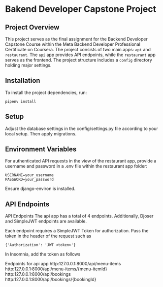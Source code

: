 # Bakend Developer Capstone Project

## Project Overview

This project serves as the final assignment for the Backend Developer Capstone Course within the Meta Backend Developer Professional Certificate on Coursera. The project consists of two main apps: `api` and `restaurant`. The `api` app provides API endpoints, while the `restaurant` app serves as the frontend. The project structure includes a `config` directory holding major settings.

## Installation

To install the project dependencies, run:

```
pipenv install
```

## Setup
Adjust the database settings in the config/settings.py file according to your local setup. Then apply migrations.

## Environment Variables

For authenticated API requests in the view of the restaurant app, provide a username and password in a .env file within the restaurant app folder:

```
USERNAME=your_username
PASSWORD=your_password
```

Ensure django-environ is installed.

## API Endpoints

API Endpoints
The api app has a total of 4 endpoints. Additionally, Djoser and SimpleJWT endpoints are available.

Each endpoint requires a SimpleJWT Token for authorization. Pass the token in the header of the request such as

```{'Authorization': 'JWT <token>'}```

In Insomnia, add the token as follows



Endpoints for api app
http:127.0.0.1:8000/api/menu-items
http:127.0.0.1:8000/api/menu-items/{menu-itemId}
http:127.0.0.1:8000/api/bookings
http:127.0.0.1:8000/api/bookings/{bookingId}
